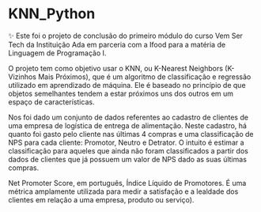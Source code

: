 # KNN_Python

✨ Este foi o projeto de conclusão do primeiro módulo do curso Vem Ser Tech da Instituição Ada em parceria com a Ifood para a matéria de Linguagem de Programação I. 

O projeto tem como objetivo usar o KNN, ou K-Nearest Neighbors (K-Vizinhos Mais Próximos), que é um algoritmo de classificação e regressão utilizado em aprendizado de máquina. Ele é baseado no princípio de que objetos semelhantes tendem a estar próximos uns dos outros em um espaço de características.

Nos foi dado um conjunto de dados referentes ao cadastro de clientes de uma empresa de logística de entrega de alimentação. Neste cadastro, há quanto foi gasto pelo cliente nas últimas 4 compras e uma classificação de NPS para cada cliente: Promotor, Neutro e Detrator.
O intuito é estimar a classificação para aqueles que ainda não foram classificados a partir dos dados de clientes que já possuem um valor de NPS dado as suas últimas compras. 

Net Promoter Score, em português, Índice Líquido de Promotores. É uma métrica amplamente utilizada para medir a satisfação e a lealdade dos clientes em relação a uma empresa, produto ou serviço).

